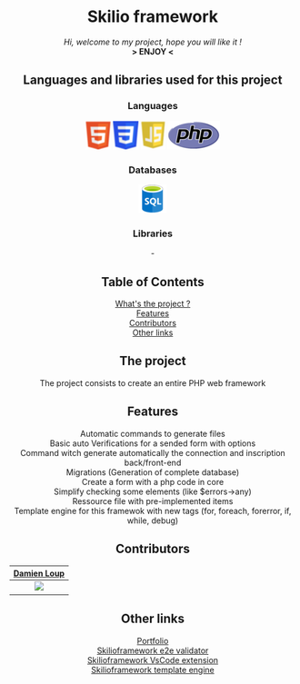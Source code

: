 <div align="center">
    <h1>Skilio framework</h1>
    <i>Hi, welcome to my project, hope you will like it !</i>                        <br />
    <b> > ENJOY < </b>
</div>
<div align="center">
    <h2>Languages and libraries used for this project</h2>
    <h3> Languages </h3>
    <img height="50" src="https://github.com/dam277/dam277/raw/master/src/images/Html.png" />
    <img height="50" src="https://github.com/dam277/dam277/raw/master/src/images/Css.png" />
    <img height="50" src="https://github.com/dam277/dam277/raw/master/src/images/Javascript.png" />
    <img height="50" src="https://github.com/dam277/dam277/raw/master/src/images/Php.png" />
                                                                                     <br />
    <h3> Databases </h3>
    <img height="50" src="https://github.com/dam277/dam277/raw/master/src/images/Sql.png" />
                                                                                     <br />
    <h3> Libraries </h3>
    -
                                                                                     <br />
</div>
<div align="center">
   <h2 align="center">Table of Contents</h2>
  
   [What's the project ?](#the-project)                                              <br />
   [Features](#features)                                                             <br />
   [Contributors](#contributors)                                                     <br />
   [Other links](#other-links)
</div>

<div align="center">

   ## The project
   The project consists to create an entire PHP web framework
   ## Features
   Automatic commands to generate files                                             <br />
   Basic auto Verifications for a sended form with options                          <br />
   Command witch generate automatically the connection and inscription back/front-end <br />
   Migrations (Generation of complete database)                                     <br />
   Create a form with a php code in core                                            <br />
   Simplify checking some elements (like $errors->any)                              <br />
   Ressource file with pre-implemented items                                        <br />
   Template engine for this framewok with new tags (for, foreach, forerror, if, while, debug) 

   ## Contributors
   | <b> <a href="https://github.com/dam277">Damien Loup</a> </b>       |
   |:------------------------------------------------------------------:|
   | <img height="200px" src="https://avatars.githubusercontent.com/u/60733960?v=4" /> |
   
   ## Other links
   <a href="https://dam277.github.io/P_Portfolio/">Portfolio</a>                     <br />
   <a href="https://github.com/dam277/P-SkilioFramework-e2eValidator">Skilioframework e2e validator</a>                     <br />
   <a href="https://github.com/dam277/P-SkilioFramework-VsCodeExtension">Skilioframework VsCode extension</a>                     <br />
   <a href="https://github.com/dam277/P-SkilioFramework-TemplateEngine">Skilioframework template engine</a>                     <br />
</div>
